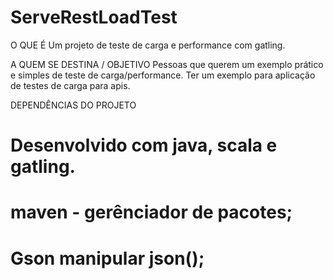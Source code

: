 # ServeRestLoadTest
O QUE É
Um projeto de teste de carga e performance com gatling.

A QUEM SE DESTINA / OBJETIVO
Pessoas que querem um exemplo prático e simples de teste de carga/performance.
Ter um exemplo para aplicação de testes de carga para apis.


DEPENDÊNCIAS   DO PROJETO
# Desenvolvido com java, scala e gatling.
# maven - gerênciador de pacotes;
# Gson manipular json();
